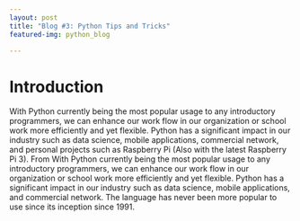 ```yaml
---
layout: post
title: "Blog #3: Python Tips and Tricks"
featured-img: python_blog

---
```


# Introduction

With Python currently being the most popular usage to any introductory programmers, we can enhance our work flow in our organization or school work more efficiently and yet flexible. Python has a significant impact in our industry such as data science, mobile applications, commercial network, and personal projects such as Raspberry Pi (Also with the latest Raspberry Pi 3). From
With Python currently being the most popular usage to any introductory programmers, we can enhance our work flow in our organization or school work more efficiently and yet flexible. Python has a significant impact in our industry such as data science, mobile applications, and commercial network. The language has never been more popular to use since its inception since 1991.
